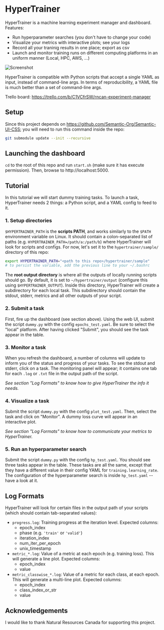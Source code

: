 # HyperTrainer

HyperTrainer is a machine learning experiment manager and dashboard. Features:

* Run hyperparameter searches (you don't have to change your code)
* Visualize your metrics with interactive plots; see your logs
* Record all your traninig results in one place; export as csv
* Launch and monitor training runs on different computing platforms in an uniform
  manner (Local, HPC, AWS, ...)

![Screenshot](https://raw.githubusercontent.com/lemairecarl/hypertrainer/master/hypertrainer.png)

HyperTrainer is compatible with Python scripts that accept a single YAML as input,
instead of command-line args. In terms of reproducibility, a YAML file is much
better than a set of command-line args.

Trello board:
https://trello.com/b/C1VCfrSW/rncan-experiment-manager

## Setup

Since this project depends on https://github.com/Semantic-Org/Semantic-UI-CSS;
you will need to run this command inside the repo:

```bash
git submodule update --init --recursive
```

## Launching the dashboard

`cd` to the root of this repo and run `start.sh` (make sure it has execute
permission). Then, browse to http://localhost:5000.

## Tutorial

In this tutorial we will start dummy training tasks. To launch a task,
HyperTrainer needs 2 things: a Python script, and a YAML config to feed to it.

### 1. Setup directories

`$HYPERTRAINER_PATH` is the **scripts PATH**, and works similarly to the
`$PATH` environment variable on Linux. It should contain a colon-separated list
of paths (e.g. `HYPERTRAINER_PATH=/path/a:/path/b`) where HyperTrainer will look
for scripts and configs. For now, let's set it to the `hypertrainer/sample/`
directory of this repo:

```bash
export HYPERTRAINER_PATH="<path to this repo>/hypertrainer/sample"
# to persist the variable, add the previous line to your ~/.bashrc 
```

The **root output directory** is where all the outputs of locally running scripts
should go. By default, it is set to `~/hypertrainer/output` (configure this using
`$HYPERTRAINER_OUTPUT`). Inside this directory, HyperTrainer will create a
subdirectory for each local task. This subdirectory should contain the stdout,
stderr, metrics and all other outputs of your script.

### 2. Submit a task

First, fire up the dashboard (see section above). Using the web UI, submit the
script `dummy.py` with the config `epochs_test.yaml`. Be sure to select the
"local" platform. After having clicked "Submit", you should see the task appear
in the table.

### 3. Monitor a task

When you refresh the dashboard, a number of columns will update to inform you
of the status and progress of your tasks. To see the stdout and stderr, click
on a task. The monitoring panel will appear; it contains one tab for each
`.log` or `.txt` file in the output path of the script.

_See section "Log Formats" to know how to give HyperTrainer the info it needs._

### 4. Visualize a task

Submit the script `dummy.py` with the config `plot_test.yaml`. Then, select the
task and click on "Monitor". A dummy loss curve will appear in an interactive
plot.

_See section "Log Formats" to know how to communicate your metrics to
HyperTrainer._

### 5. Run an hyperparameter search

Submit the script `dummy.py` with the config `hp_test.yaml`. You should see
three tasks appear in the table. These tasks are all the same, except that they
have a different value in their config YAML for `training.learning_rate`. The
configuration of the hyperparameter search is inside `hp_test.yaml` -- have a
look at it.

## Log Formats

HyperTrainer will look for certain files in the
output path of your scripts (which should contain tab-separated values):

* `progress.log`: Training progress at the iteration level. Expected columns:
    * epoch_index
    * phase (e.g. `'train'` or `'valid'`)
    * iteration_index
    * num_iter_per_epoch
    * unix_timestamp
* `metric_*.log`: Value of a metric at each epoch (e.g. training loss). This will generate a line plot. Expected columns:
    * epoch_index
    * value
* `metric_classwise_*.log`: Value of a metric for each class, at each epoch. This will generate a multi-line plot. Expected columns:
    * epoch_index
    * class_index_or_str
    * value

## Acknowledgements

I would like to thank Natural Resources Canada for supporting this project.